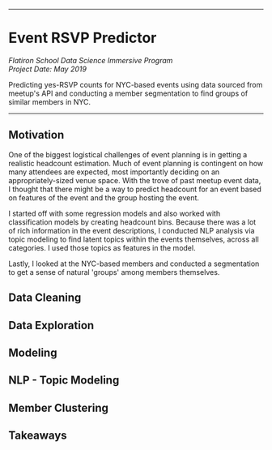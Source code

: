 ***
# Event RSVP Predictor

<i>Flatiron School Data Science Immersive Program</i><br>
<i>Project Date: May 2019 </i>

Predicting yes-RSVP counts for NYC-based events using data sourced from meetup's API and conducting a member segmentation to find groups of similar members in NYC.

***

## Motivation
One of the biggest logistical challenges of event planning is in getting a realistic headcount estimation. Much of event planning is contingent on how many attendees are expected, most importantly deciding on an appropriately-sized venue space.  With the trove of past meetup event data, I thought that there might be a way to predict headcount for an event based on features of the event and the group hosting the event.

I started off with some regression models and also worked with classification models by creating headcount bins. Because there was a lot of rich information in the event descriptions, I conducted NLP analysis via topic modeling to find latent topics within the events themselves, across all categories. I used those topics as features in the model.

Lastly, I looked at the NYC-based members and conducted a segmentation to get a sense of natural 'groups' among members themselves. 

## Data Cleaning

## Data Exploration

## Modeling

## NLP - Topic Modeling

## Member Clustering

## Takeaways
